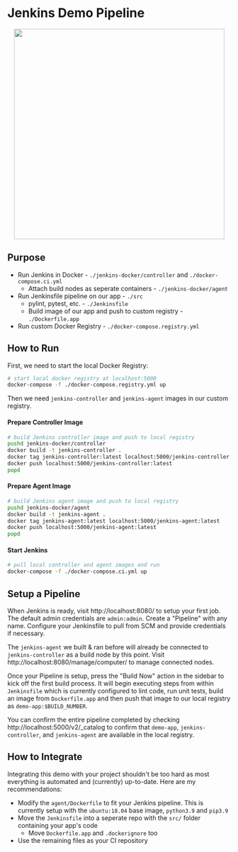 # Jenkins Demo Pipeline

<p align="center"><img src="https://i.imgur.com/lqFbmrL.png" width="475px" /></p>

## Purpose

- Run Jenkins in Docker - `./jenkins-docker/controller` and `./docker-compose.ci.yml`
    - Attach build nodes as seperate containers - `./jenkins-docker/agent`
- Run Jenkinsfile pipeline on our app - `./src`
    - pylint, pytest, etc. - `./Jenkinsfile`
    - Build image of our app and push to custom registry - `./Dockerfile.app`
- Run custom Docker Registry - `./docker-compose.registry.yml`

## How to Run

First, we need to start the local Docker Registry:

```bash
# start local docker registry at localhost:5000
docker-compose -f ./docker-compose.registry.yml up
```

Then we need `jenkins-controller` and `jenkins-agent` images in our custom registry.

#### Prepare Controller Image

```bash
# build Jenkins controller image and push to local registry
pushd jenkins-docker/controller
docker build -t jenkins-controller .
docker tag jenkins-controller:latest localhost:5000/jenkins-controller:latest
docker push localhost:5000/jenkins-controller:latest
popd
```

#### Prepare Agent Image

```bash
# build Jenkins agent image and push to local registry
pushd jenkins-docker/agent
docker build -t jenkins-agent .
docker tag jenkins-agent:latest localhost:5000/jenkins-agent:latest
docker push localhost:5000/jenkins-agent:latest
popd
```

#### Start Jenkins

```bash
# pull local controller and agent images and run
docker-compose -f ./docker-compose.ci.yml up
```

## Setup a Pipeline

When Jenkins is ready, visit http://localhost:8080/ to setup your first job. The default admin credentials are `admin:admin`. Create a "Pipeline" with any name. Configure your Jenkinsfile to pull from SCM and provide credentials if necessary.

The `jenkins-agent` we built & ran before will already be connected to `jenkins-controller`
as a build node by this point. Visit http://localhost:8080/manage/computer/ to manage
connected nodes.

Once your Pipeline is setup, press the "Build Now" action in the sidebar to kick off the
first build process. It will begin executing steps from within `Jenkinsfile` which is
currently configured to lint code, run unit tests, build an image from `Dockerfile.app`
and then push that image to our local registry as `demo-app:$BUILD_NUMBER`.

You can confirm the entire pipeline completed by checking http://localhost:5000/v2/_catalog
to confirm that `demo-app`, `jenkins-controller`, and `jenkins-agent` are available in the
local registry.

## How to Integrate

Integrating this demo with your project shouldn't be too hard as most everything is automated and (currently) up-to-date. Here are my recommendations:

- Modify the `agent/Dockerfile` to fit your Jenkins pipeline. This is currently setup with the `ubuntu:18.04` base image, `python3.9` and `pip3.9`
- Move the `Jenkinsfile` into a seperate repo with the `src/` folder containing your app's code
  - Move `Dockerfile.app` and `.dockerignore` too
- Use the remaining files as your CI repository